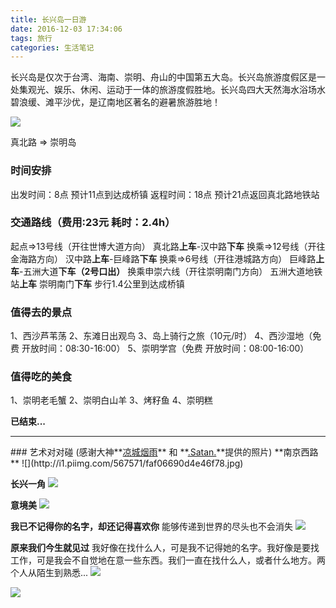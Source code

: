 ```yaml
---
title: 长兴岛一日游
date: 2016-12-03 17:34:06
tags: 旅行
categories: 生活笔记
---
```

长兴岛是仅次于台湾、海南、崇明、舟山的中国第五大岛。长兴岛旅游度假区是一处集观光、娱乐、休闲、运动于一体的旅游度假胜地。长兴岛四大天然海水浴场水碧浪缓、滩平沙优，是辽南地区著名的避暑旅游胜地！

<!-- more -->

![](http://p1.bqimg.com/567571/7a7a85be154c1ac8.jpg)

真北路 => 崇明岛
### 时间安排
出发时间：8点 预计11点到达成桥镇
返程时间：18点 预计21点返回真北路地铁站

### 交通路线（费用:23元 耗时：2.4h）
起点=>13号线（开往世博大道方向）
真北路**上车**-汉中路**下车**
换乘=>12号线（开往金海路方向）
汉中路**上车**-巨峰路**下车**
换乘=>6号线（开往港城路方向）
巨峰路**上车**-五洲大道**下车（2号口出）**
换乘申崇六线（开往崇明南门方向）
五洲大道地铁站**上车** 崇明南门**下车**
步行1.4公里到达成桥镇

### 值得去的景点
1、西沙芦苇荡 
2、东滩日出观鸟
3、岛上骑行之旅（10元/时）
4、西沙湿地（免费 开放时间：08:30-16:00）
5、崇明学宫（免费 开放时间：08:00-16:00）

### 值得吃的美食
1、崇明老毛蟹
2、崇明白山羊 
3、烤籽鱼 
4、崇明糕

**已结束...**
<hr>
### 艺术对对碰
(感谢大神**<a href="http://wpa.qq.com/msgrd?v=3&uin=764402721&site=qq&menu=yes">凉城烟雨</a>** 和 **<a href="http://wpa.qq.com/msgrd?v=3&uin=278520187&site=qq&menu=yes">.Satan.</a>**提供的照片)
**南京西路**
![](http://i1.piimg.com/567571/faf06690d4e46f78.jpg)

**长兴一角**
![](http://i1.piimg.com/567571/ae3c1e076f99af26.jpg)

**意境美**
![](http://i1.piimg.com/567571/cf390ebaefaebf37.jpg)

**我已不记得你的名字，却还记得喜欢你**
能够传递到世界的尽头也不会消失
![](http://i1.piimg.com/567571/8450bd6af16f0631.jpg)

**原来我们今生就见过**
我好像在找什么人，可是我不记得她的名字。我好像是要找工作，可是我会不自觉地在意一些东西。我们一直在找什么人，或者什么地方。两个人从陌生到熟悉...
![](http://i1.piimg.com/567571/598d96920f66823f.jpg)

![](http://p1.bpimg.com/567571/7ad2378585580a3f.jpg)